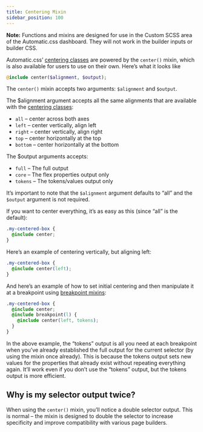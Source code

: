 ```yaml
---
title: Centering Mixin
sidebar_position: 100
---
```


**Note:** Functions and mixins are designed for use in the Custom SCSS area of the Automatic.css dashboard. They will not work in the builder inputs or builder CSS.

Automatic.css’ [centering classes](https://automaticcss.com/docs/centering-classes/) are powered by the `center()` mixin, which is also available for users to use on their own. Here’s what it looks like

```PHP
@include center($alignment, $output);
```

The `center()` mixin accepts two arguments: `$alignment` and `$output`.

The $alignment argument accepts all the same alignments that are available with the [centering classes](https://automaticcss.com/docs/centering-classes/):

- `all` – center across both axes
- `left` – center vertically, align left
- `right` – center vertically, align right
- `top` – center horizontally at the top
- `bottom` – center horizontally at the bottom

The $output arguments accepts:

- `full` – The full output
- `core` – The flex properties output only
- `tokens` – The tokens/values output only

It’s important to note that the `$alignment` argument defaults to “all” and the `$output` argument is not required.

If you want to center everything, it’s as easy as this (since “all” is the default):

```CSS
.my-centered-box {
  @include center;
}
```

Here’s an example of centering vertically, but aligning left:

```CSS
.my-centered-box {
  @include center(left);
}
```

And here’s an example of how to set initial centering and then manipulate it at a breakpoint using [breakpoint mixins](https://automaticcss.com/docs/breakpoint-mixins/):

```CSS
.my-centered-box {
  @include center;
  @include breakpoint(l) {
    @include center(left, tokens);
  }
}
```

In the above example, the “tokens” output is all you need at each breakpoint when you’ve already established the full output for the current selector (by using the mixin once already). This is because the tokens output sets new values for the properties that already exist without repeating everything again. It’ll work even if you don’t use the “tokens” output, but the tokens output is more efficient.

## Why is my selector output twice?

When using the `center()` mixin, you’ll notice a double selector output. This is normal – the mixin is designed to double the selector to increase specificity and improve compatibility with various page builders.
